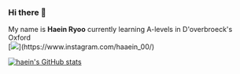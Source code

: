 ### Hi there 👋
My name is **Haein Ryoo** currently learning A-levels in D'overbroeck's Oxford 
</br>[![](http://img.shields.io/badge/-instagram-E4405F?style=flat-square&logo=instagram&logoColor=white&link="https://www.instagram.com/haaein_00/")](https://www.instagram.com/haaein_00/)

[![haein's GitHub stats](https://github-readme-stats.vercel.app/api?username=haein120)](https://github.com/anuraghazra/github-readme-stats)
<!--
**haein120/haein120** is a ✨ _special_ ✨ repository because its `README.md` (this file) appears on your GitHub profile.

Here are some ideas to get you started:

- 🔭 I’m currently working on ...
- 🌱 I’m currently learning ...
- 👯 I’m looking to collaborate on ...
- 🤔 I’m looking for help with ...
- 💬 Ask me about ...
- 📫 How to reach me: ...
- 😄 Pronouns: ...
- ⚡ Fun fact: ...
-->
